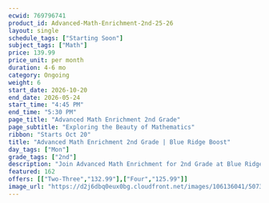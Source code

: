 ```yaml
---
ecwid: 769796741
product_id: Advanced-Math-Enrichment-2nd-25-26
layout: single
schedule_tags: ["Starting Soon"]
subject_tags: ["Math"]
price: 139.99
price_unit: per month
duration: 4-6 mo
category: Ongoing
weight: 6
start_date: 2026-10-20
end_date: 2026-05-24
start_time: "4:45 PM"
end_time: "5:30 PM"
page_title: "Advanced Math Enrichment 2nd Grade"
page_subtitle: "Exploring the Beauty of Mathematics"
ribbon: "Starts Oct 20"
title: "Advanced Math Enrichment 2nd Grade | Blue Ridge Boost"
day_tags: ["Mon"]
grade_tags: ["2nd"]
description: "Join Advanced Math Enrichment for 2nd Grade at Blue Ridge Boost in Charlottesville, VA. Inspire a love for math through engaging lessons that explore the beauty of mathematics. Contact us at (434) 260-0636 or nora@blueridgeboost.com. Located at 2171 Ivy Rd, we offer classes, camps, tutoring, and homeschool support." 
featured: 162
offers: [["Two-Three","132.99"],["Four","125.99"]]
image_url: "https://d2j6dbq0eux0bg.cloudfront.net/images/106136041/5073228669.png"
---
```

